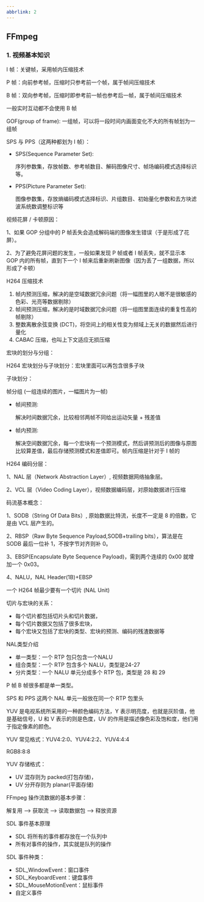 ```yaml
---
abbrlink: 2
---
```

## FFmpeg

### 1. 视频基本知识

I 帧：关键帧，采用帧内压缩技术

P 帧：向前参考帧，压缩时只参考前一个帧，属于帧间压缩技术

B 帧：双向参考帧，压缩时即参考前一帧也参考后一帧，属于帧间压缩技术

一般实时互动都不会使用 B 帧

GOF(group of frame): 一组帧，可以将一段时间内画面变化不大的所有帧划为一组帧

SPS 与 PPS（这两种都划为 I 帧）：

- SPS(Sequence Parameter Set):

  序列参数集，存放帧数、参考帧数目、解码图像尺寸、帧场编码模式选择标识等。

- PPS(Picture Parameter Set):

  图像参数集，存放熵编码模式选择标识、片组数目、初始量化参数和去方块滤波系统数调整标识等

视频花屏 / 卡顿原因：

1、如果 GOP 分组中的 P 帧丢失会造成解码端的图像发生错误（于是形成了花屏）。

2、为了避免花屏问题的发生，一般如果发现 P 帧或者 I 帧丢失，就不显示本 GOP 内的所有帧，直到下一个 I 帧来后重新刷新图像（因为丢了一组数据，所以形成了卡顿）

H264 压缩技术

1. 帧内预测压缩，解决的是空域数据冗余问题（将一幅图里的人眼不是很敏感的色彩、光亮等数据剔除）
2. 帧间预测压缩，解决的是时域数据冗余问题（将一组图里面连续的重复性高的帧剔除）
3. 整数离散余弦变换 (DCT)，将空间上的相关性变为频域上无关的数据然后进行量化
4. CABAC 压缩，也叫上下文适应无损压缩

宏块的划分与分组：

H264 宏块划分与子块划分：宏块里面可以再包含很多子块

子块划分：

帧分组 (一组连续的图片，一幅图片为一帧)

- 帧间预测:

  解决时间数据冗余，比较相邻两帧不同给出运动矢量 + 残差值

- 帧内预测:

  解决空间数据冗余，每一个宏块有一个预测模式，然后讲预测后的图像与原图比较算差值，最后存储预测模式和差值即可。帧内压缩是针对于 I 帧的

H264 编码分层：

1、NAL 层（Network Abstraction Layer）, 视频数据网络抽象层。

2、VCL 层（Video Coding Layer），视频数据编码层，对原始数据进行压缩

码流基本概念：

1、SODB（String Of Data Bits）, 原始数据比特流，长度不一定是 8 的倍数，它是由 VCL 层产生的。

2、RBSP（Raw Byte Sequence Payload,SODB+trailing bits），算法是在 SODB 最后一位补 1，不按字节对齐则补 0。

3、EBSP(Encapsulate Byte Sequence Payload)，需到两个连续的 0x00 就增加一个 0x03。

4、NALU，NAL Header(1B)+EBSP

一个 H264 帧最少要有一个切片 (NAL Unit)

切片与宏块的关系：

- 每个切片都包括切片头和切片数据，
- 每个切片数据又包括了很多宏块，
- 每个宏块又包括了宏块的类型、宏块的预测、编码的残渣数据等

NAL类型介绍

- 单一类型：一个 RTP 包只包含一个NALU
- 组合类型：一个 RTP 包含多个 NALU，类型是24-27
- 分片类型：一个 NALU 单元分成多个 RTP 包，类型是 28 和 29

P 帧 B 帧很多都是单一类型。

SPS 和 PPS 这两个 NAL 单元一般放在同一个 RTP 包里头

YUV 是电视系统所采用的一种颜色编码方法，Y 表示明亮度，也就是灰阶值，他是基础信号，U 和 V 表示的则是色度，UV 的作用是描述像色彩及饱和度，他们用于指定像素的颜色。

YUV 常见格式：YUV4:2:0、YUV4:2:2、YUV4:4:4

RGB8:8:8

YUV 存储格式：

- UV 混存则为 packed(打包存储)，
- UV 分开存则为 planar(平面存储)

FFmpeg 操作流数据的基本步骤：

解复用 —> 获取流 —> 读取数据包 —> 释放资源

SDL 事件基本原理

- SDL 将所有的事件都存放在一个队列中
- 所有对事件的操作，其实就是队列的操作

SDL 事件种类：

- SDL_WindowEvent：窗口事件
- SDL_KeyboardEvent：键盘事件
- SDL_MouseMotionEvent：鼠标事件
- 自定义事件







